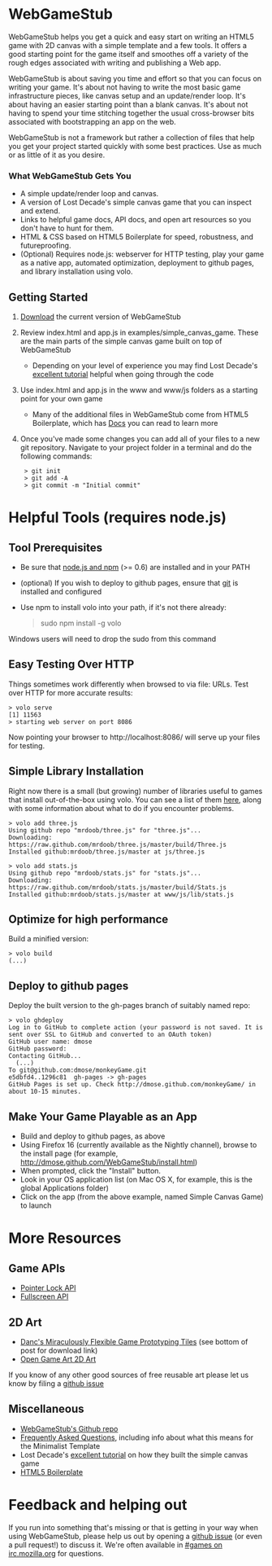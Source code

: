 # WebGameStub

WebGameStub helps you get a quick and easy start on writing an HTML5 game with 2D canvas with a simple template and a few tools.
It offers a good starting point for the game itself and smoothes off a variety of the rough edges associated with writing and publishing a Web app.

WebGameStub is about saving you time and effort so that you can focus on writing your game.
It's about not having to write the most basic game infrastructure pieces, like canvas setup and an update/render loop.
It's about having an easier starting point than a blank canvas.
It's about not having to spend your time stitching together the usual cross-browser bits associated with bootstrapping an app on the web.

WebGameStub is not a framework but rather a collection of files that help you get your project started quickly with some best practices. Use as much or as little of it as you desire.

### What WebGameStub Gets You

* A simple update/render loop and canvas.
* A version of Lost Decade's simple canvas game that you can inspect and extend.
* Links to helpful game docs, API docs, and open art resources so you don't have to hunt for them.
* HTML & CSS based on HTML5 Boilerplate for speed, robustness, and futureproofing.
* (Optional) Requires node.js: webserver for HTTP testing, play your game as a
    native app, automated optimization, deployment to github pages, and library
    installation using volo.

## Getting Started

1. [Download](https://github.com/mozilla/WebGameStub/zipball/develop) the current version of WebGameStub
2. Review index.html and app.js in examples/simple_canvas_game. These are the main parts of the simple canvas game built on top of WebGameStub
    * Depending on your level of experience you may find Lost Decade's [excellent tutorial](http://www.lostdecadegames.com/how-to-make-a-simple-html5-canvas-game/) helpful when going through the code
3. Use index.html and app.js in the www and www/js folders as a starting point for your own game
    * Many of the additional files in WebGameStub come from HTML5 Boilerplate, which has [Docs](http://html5boilerplate.com/docs/#the-core-of-html5-boilerplate) you can read to learn more
4. Once you've made some changes you can add all of your files to a new git repository.
Navigate to your project folder in a terminal and do the following commands:

        > git init
        > git add -A
        > git commit -m "Initial commit"

# Helpful Tools (requires node.js)

## Tool Prerequisites

* Be sure that [node.js and npm](http://nodejs.org/) (>= 0.6) are installed and in your PATH
* (optional) If you wish to deploy to github pages, ensure that
 [git](http://help.github.com/set-up-git-redirect) is installed and configured
* Use npm to install volo into your path, if it's not there already:

    > sudo npm install -g volo

Windows users will need to drop the sudo from this command

## Easy Testing Over HTTP 

Things sometimes work differently when browsed to via file: URLs.  Test over
HTTP for more accurate results:

    > volo serve
    [1] 11563
    > starting web server on port 8086
    
Now pointing your browser to http://localhost:8086/ will serve up your files
for testing.

## Simple Library Installation

Right now there is a small (but growing) number of libraries useful to games that install out-of-the-box using volo. You can see a list of them [here](https://github.com/mozilla/WebGameStub/wiki/game-library-volo-compatibility), along with some information about what to do if you encounter problems.

    > volo add three.js
    Using github repo "mrdoob/three.js" for "three.js"...
    Downloading: https://raw.github.com/mrdoob/three.js/master/build/Three.js
    Installed github:mrdoob/three.js/master at js/three.js

    > volo add stats.js
    Using github repo "mrdoob/stats.js" for "stats.js"...
    Downloading: https://raw.github.com/mrdoob/stats.js/master/build/Stats.js
    Installed github:mrdoob/stats.js/master at www/js/lib/stats.js

## Optimize for high performance

Build a minified version:

    > volo build
    (...)

## Deploy to github pages

Deploy the built version to the gh-pages branch of suitably named repo:

    > volo ghdeploy
    Log in to GitHub to complete action (your password is not saved. It is sent over SSL to GitHub and converted to an OAuth token)
    GitHub user name: dmose
    GitHub password:
    Contacting GitHub...
      (...)
    To git@github.com:dmose/monkeyGame.git
    e5dbfd4..1296c81  gh-pages -> gh-pages
    GitHub Pages is set up. Check http://dmose.github.com/monkeyGame/ in about 10-15 minutes.

## Make Your Game Playable as an App

* Build and deploy to github pages, as above
* Using Firefox 16 (currently available as the Nightly channel), browse to 
    the install page (for example,
    <http://dmose.github.com/WebGameStub/install.html>)
* When prompted, click the "Install" button.
* Look in your OS application list (on Mac OS X, for example, this is the global Applications folder)
* Click on the app (from the above example, named Simple Canvas Game) to launch

# More Resources

## Game APIs

* [Pointer Lock API](https://developer.mozilla.org/en/API/Pointer_Lock_API)
* [Fullscreen API](https://developer.mozilla.org/en/DOM/Using_full-screen_mode)

## 2D Art

* [Danc's Miraculously Flexible Game Prototyping Tiles](http://www.lostgarden.com/2007/05/dancs-miraculously-flexible-game.html) (see bottom of post for download link)
* [Open Game Art 2D Art](http://opengameart.org/art-search-advanced?keys=&field_art_type_tid[]=9&field_art_tags_tid_op=and&field_art_tags_tid=&name=&sort_by=count&sort_order=DESC&Collection=)

If you know of any other good sources of free reusable art please let us know by
filing a [github issue](https://github.com/mozilla/WebGameStub/issues)

## Miscellaneous

* [WebGameStub's Github repo](https://github.com/mozilla/WebGameStub/)
* [Frequently Asked Questions](https://github.com/mozilla/WebGameStub/wiki/Frequently-Asked-Questions), including info about what this means for the Minimalist Template
* Lost Decade's [excellent tutorial](http://www.lostdecadegames.com/how-to-make-a-simple-html5-canvas-game/) on how they built the  simple canvas game
* [HTML5 Boilerplate](http://html5boilerplate.com/)

# Feedback and helping out

If you run into something that's missing or that is getting in your way when using WebGameStub, please help us out by opening a [github issue](https://github.com/mozilla/WebGameStub/issues) (or even a pull request!) to discuss it.
We're often available in [#games on irc.mozilla.org](irc://irc.mozilla.org/#games) for questions.

